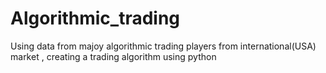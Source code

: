 # Algorithmic_trading
Using  data from majoy algorithmic trading players from international(USA) market , creating a trading algorithm using python
